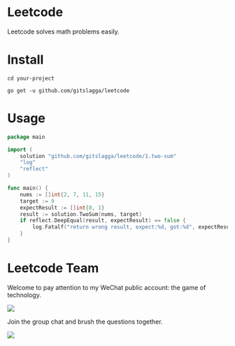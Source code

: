 # Leetcode
Leetcode solves math problems easily.


# Install
```shell
cd your-project

go get -u github.com/gitslagga/leetcode
```


# Usage

```go
package main

import (
	solution "github.com/gitslagga/leetcode/1.two-sum"
	"log"
	"reflect"
)

func main() {
	nums := []int{2, 7, 11, 15}
	target := 9
	expectResult := []int{0, 1}
	result := solution.TwoSum(nums, target)
	if reflect.DeepEqual(result, expectResult) == false {
		log.Fatalf("return wrong result, expect:%d, got:%d", expectResult, result)
	}
}
```


# Leetcode Team
Welcome to pay attention to my WeChat public account: the game of technology.

![](https://slagga.oss-cn-shanghai.aliyuncs.com/media-platform.png)

Join the group chat and brush the questions together.

![](https://slagga.oss-cn-shanghai.aliyuncs.com/group-chat.png)
